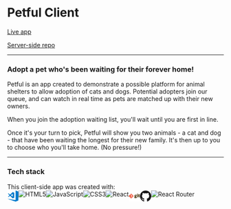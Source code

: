 # Petful Client

[Live app](https://petful-client-cyan.vercel.app/)

[Server-side repo](https://github.com/jenna-chestnut/petful-server)

---
### Adopt a pet who's been waiting for their forever home! 

Petful is an app created to demonstrate a possible platform for animal shelters to allow adoption of cats and dogs. Potential adopters join our queue, and can watch in real time as pets are matched up with their new owners.

When you join the adoption waiting list, you'll wait until you are first in line.

Once it's your turn to pick, Petful will show you two animals - a cat and dog - that have been waiting the longest for their new family. It's then up to you to choose who you'll take home. (No pressure!)

---
### Tech stack  
This client-side app was created with:    
<img align="left" alt="Visual Studio Code" width="26px" src="https://raw.githubusercontent.com/github/explore/80688e429a7d4ef2fca1e82350fe8e3517d3494d/topics/visual-studio-code/visual-studio-code.png" />
<img align="left" alt="HTML5" src="https://img.shields.io/badge/HTML-239120?style=for-the-badge&logo=html5&logoColor=white" />
<img align="left" alt="JavaScript" src="https://img.shields.io/badge/JavaScript-F7DF1E?style=for-the-badge&logo=javascript&logoColor=black" />
<img align="left" alt="CSS3" src="https://img.shields.io/badge/CSS-239120?&style=for-the-badge&logo=css3&logoColor=white" />
<img align="left" alt="React" src="https://img.shields.io/badge/React-20232A?style=for-the-badge&logo=react&logoColor=61DAFB" />
<img align="left" alt="Git" width="26px" src="https://raw.githubusercontent.com/github/explore/80688e429a7d4ef2fca1e82350fe8e3517d3494d/topics/git/git.png" />
<img align="left" alt="GitHub" width="26px" src="https://raw.githubusercontent.com/github/explore/78df643247d429f6cc873026c0622819ad797942/topics/github/github.png" />
<img align="left" alt="React Router" src="https://img.shields.io/badge/React_Router-CA4245?style=for-the-badge&logo=react-router&logoColor=white" />  